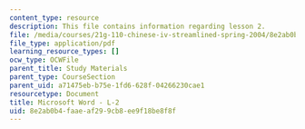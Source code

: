 ```yaml
---
content_type: resource
description: This file contains information regarding lesson 2.
file: /media/courses/21g-110-chinese-iv-streamlined-spring-2004/8e2ab0b4faaeaf299cb8ee9f18be8f8f_MIT21G_110S04_L2.pdf
file_type: application/pdf
learning_resource_types: []
ocw_type: OCWFile
parent_title: Study Materials
parent_type: CourseSection
parent_uid: a71475eb-b75e-1fd6-628f-04266230cae1
resourcetype: Document
title: Microsoft Word - L-2
uid: 8e2ab0b4-faae-af29-9cb8-ee9f18be8f8f
---
```

